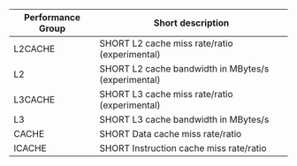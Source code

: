 |Performance Group | Short description |
| --- | --- |
L2CACHE | SHORT L2 cache miss rate/ratio (experimental) | 
L2 | SHORT L2 cache bandwidth in MBytes/s (experimental) |
L3CACHE | SHORT L3 cache miss rate/ratio (experimental) |
L3 | SHORT L3 cache bandwidth in MBytes/s |
CACHE |  SHORT Data cache miss rate/ratio |
ICACHE | SHORT Instruction cache miss rate/ratio |
